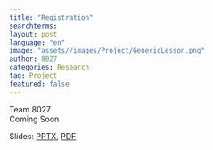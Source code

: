 ```yaml
---
title: "Registration"
searchterms:
layout: post
language: "en"
image: "assets//images/Project/GenericLesson.png"
author: 8027
categories: Research
tag: Project
featured: false
---
```

Team 8027<br>
Coming Soon

Slides:
 <a href="/translations/en-us/TeamManagement/.pptx">PPTX</a>,
 <a href="/translations/en-us/TeamManagement/.pdf">PDF</a>
